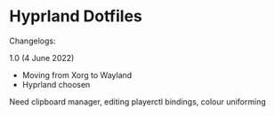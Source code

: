 # Hyprland Dotfiles

Changelogs:

1.0 (4 June 2022)
- Moving from Xorg to Wayland
- Hyprland choosen

Need clipboard manager, editing playerctl bindings, colour uniforming

